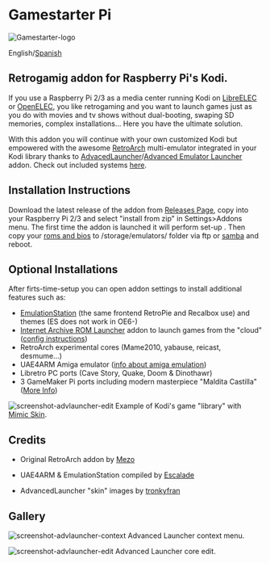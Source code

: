 # Gamestarter Pi
![Gamestarter-logo](https://github.com/bite-your-idols/gamestarter/raw/master/assets/gamestarter-logo-dark.jpg)

English/[Spanish](https://github.com/bite-your-idols/gamestarter/blob/master/README-ES.md)


## Retrogamig addon for Raspberry Pi's Kodi.

If you use a Raspberry Pi 2/3 as a media center running Kodi on [LibreELEC](https://libreelec.tv/) or [OpenELEC](http://openelec.tv/), you like retrogaming and you want to launch games just as you do with movies and tv shows without dual-booting, swaping SD memories, complex installations... Here you have the ultimate solution.

With this addon you will continue with your own customized Kodi but empowered with the awesome [RetroArch](http://www.libretro.com/) multi-emulator integrated in your Kodi library thanks to [AdvacedLauncher](http://forum.kodi.tv/showthread.php?tid=85724)/[Advanced Emulator Launcher](http://forum.kodi.tv/showthread.php?tid=287826) addon. Check out included systems [here](https://github.com/bite-your-idols/Gamestarter-Pi/issues/35).


## Installation Instructions

Download the latest release of the addon from [Releases Page](https://github.com/bite-your-idols/Gamestarter-Pi/releases/latest), copy into your Raspberry Pi 2/3 and select "install from zip" in Settings>Addons menu. The first time the addon is launched it will perform set-up . Then copy your [roms and bios](https://github.com/libretro/Lakka/wiki/ROMs-and-BIOSes) to /storage/emulators/ folder via ftp or [samba](http://wiki.openelec.tv/index.php/Accessing_Samba_Shares) and reboot.


## Optional Installations

After firts-time-setup you can open addon settings to install additional features such as:
- [EmulationStation](https://github.com/Herdinger/EmulationStation) (the same frontend RetroPie and Recalbox use) and themes (ES does not work in OE6-)
- [Internet Archive ROM Launcher](https://github.com/zach-morris/plugin.program.iarl/wiki) addon to launch games from the "cloud" ([config instructions](https://github.com/bite-your-idols/Gamestarter-Pi/issues/31))
- RetroArch experimental cores (Mame2010, yabause, reicast, desmume...)
- UAE4ARM Amiga emulator ([info about amiga emulation](https://github.com/bite-your-idols/Gamestarter-Pi/issues/34))
- Libretro PC ports (Cave Story, Quake, Doom & Dinothawr)
- 3 GameMaker Pi ports including modern masterpiece "Maldita Castilla" ([More Info](https://github.com/bite-your-idols/gamemaker-pi))


![screenshot-advlauncher-edit](https://github.com/bite-your-idols/Gamestarter-Pi/raw/master/assets/screenshot-gamestarter-advlauncher-mimic.png)
Example of Kodi's game "library" with [Mimic Skin](http://kodi.wiki/view/Add-on:mimic).



## Credits

- Original RetroArch addon by [Mezo](http://openelec.tv/forum/128-addons/72972-retroarch-addon-arm-rpi)

- UAE4ARM & EmulationStation compiled by [Escalade](https://forum.libreelec.tv/thread-302.html)

- AdvancedLauncher "skin" images by [tronkyfran](https://github.com/HerbFargus/es-theme-tronkyfran)



## Gallery



![screenshot-advlauncher-context](https://github.com/bite-your-idols/gamestarter/raw/master/assets/screenshot-advlauncher-context.png)
Advanced Launcher context menu.

![screenshot-advlauncher-edit](https://github.com/bite-your-idols/gamestarter/raw/master/assets/screenshot-advlauncher-edit.png)
Advanced Launcher core edit.



